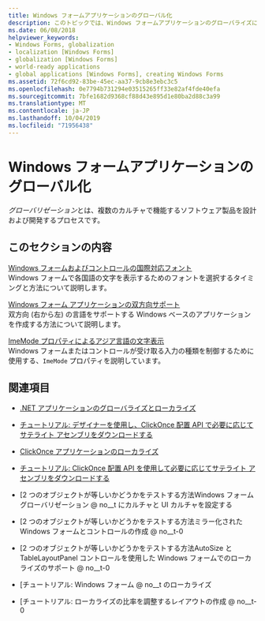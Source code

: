 ```yaml
---
title: Windows フォームアプリケーションのグローバル化
description: このトピックでは、Windows フォームアプリケーションのグローバライズに関連するトピックの一覧を示します。
ms.date: 06/08/2018
helpviewer_keywords:
- Windows Forms, globalization
- localization [Windows Forms]
- globalization [Windows Forms]
- world-ready applications
- global applications [Windows Forms], creating Windows Forms
ms.assetid: 72f6cd92-83be-45ec-aa37-9cb8e3ebc3c5
ms.openlocfilehash: 0e7794b731294e03515265ff33e82af4fde40efa
ms.sourcegitcommit: 7bfe1682d9368cf88d43e895d1e80ba2d88c3a99
ms.translationtype: MT
ms.contentlocale: ja-JP
ms.lasthandoff: 10/04/2019
ms.locfileid: "71956438"
---
```

# <a name="globalizing-windows-forms-applications"></a>Windows フォームアプリケーションのグローバル化

*グローバリゼーション*とは、複数のカルチャで機能するソフトウェア製品を設計および開発するプロセスです。

## <a name="in-this-section"></a>このセクションの内容

[Windows フォームおよびコントロールの国際対応フォント](international-fonts-in-windows-forms-and-controls.md)  
Windows フォームで各国語の文字を表示するためのフォントを選択するタイミングと方法について説明します。

[Windows フォーム アプリケーションの双方向サポート](bi-directional-support-for-windows-forms-applications.md)  
双方向 (右から左) の言語をサポートする Windows ベースのアプリケーションを作成する方法について説明します。

[ImeMode プロパティによるアジア言語の文字表示](display-of-asian-characters-with-the-imemode-property.md)  
Windows フォームまたはコントロールが受け取る入力の種類を制御するために使用する、`ImeMode` プロパティを説明しています。

## <a name="related-sections"></a>関連項目

- [.NET アプリケーションのグローバライズとローカライズ](../../../standard/globalization-localization/index.md)

- [チュートリアル: デザイナーを使用し、ClickOnce 配置 API で必要に応じてサテライト アセンブリをダウンロードする](/visualstudio/deployment/walkthrough-downloading-satellite-assemblies-on-demand-with-the-clickonce-deployment-api-using-the-designer)

- [ClickOnce アプリケーションのローカライズ](/visualstudio/deployment/localizing-clickonce-applications)

- [チュートリアル: ClickOnce 配置 API を使用して必要に応じてサテライト アセンブリをダウンロードする](/visualstudio/deployment/walkthrough-downloading-satellite-assemblies-on-demand-with-the-clickonce-deployment-api)

- [2 つのオブジェクトが等しいかどうかをテストする方法Windows フォームグローバリゼーション @ no__t にカルチャと UI カルチャを設定する

- [2 つのオブジェクトが等しいかどうかをテストする方法ミラー化された Windows フォームとコントロールの作成 @ no__t-0

- [2 つのオブジェクトが等しいかどうかをテストする方法AutoSize と TableLayoutPanel コントロールを使用した Windows フォームでのローカライズのサポート @ no__t-0

- [チュートリアル: Windows フォーム @ no__t のローカライズ

- [チュートリアル: ローカライズの比率を調整するレイアウトの作成 @ no__t-0
